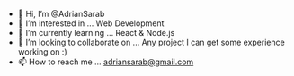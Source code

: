 - 👋 Hi, I’m @AdrianSarab
- 👀 I’m interested in ... Web Development
- 🌱 I’m currently learning ... React & Node.js
- 💞️ I’m looking to collaborate on ... Any project I can get some experience working on :)
- 📫 How to reach me ... adriansarab@gmail.com

<!---
AdrianSarab/AdrianSarab is a ✨ special ✨ repository because its `README.md` (this file) appears on your GitHub profile.
You can click the Preview link to take a look at your changes.
--->

